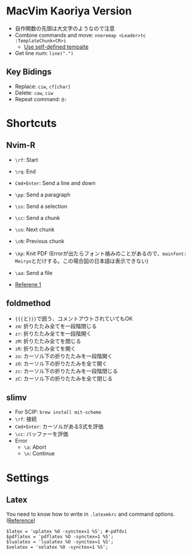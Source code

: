 # MacVim Kaoriya Version
* 自作関数の先頭は大文字のようなので注意
* Combine commands and move: `nnoremap <Leader>tc :TemplateChunk<CR>i`
    * [Use self-defined tempalte](https://stackoverflow.com/questions/690386/writing-a-vim-function-to-insert-a-block-of-static-text)
* Get line num: `line(".")`

## Key Bidings
* Replace: `ciw`, `cf[char]`
* Delete: `caw`, `ciw`
* Repeat command: `@:`

# Shortcuts
## Nvim-R
* `\rf`: Start
* `\rq`: End
* `Cmd+Enter`: Send a line and down
* `\pp`: Send a paragraph
* `\ss`: Send a selection
* `\cc`: Send a chunk
* `\cn`: Next chunk
* `\cN`: Previous chunk
* `\kp`: Knit PDF (Errorが出たらフォント絡みのことがあるので、`mainfont: Meiryo`とだけする。この場合図の日本語は表示できない)
* `\aa`: Send a file

* [Referene 1](https://sakura-education.com/myblog/archives/913)

## foldmethod
* `{{{`と`}}}`で囲う、コメントアウトされていてもOK
* `zm`: 折りたたみ全てを一段階閉じる
* `zr`: 折りたたみ全てを一段階開く
* `zM`: 折りたたみ全てを閉じる
* `zR`: 折りたたみ全てを開く
* `zo`: カーソル下の折りたたみを一段階開く
* `zO`: カーソル下の折りたたみを全て開く
* `zc`: カーソル下の折りたたみを一段階閉じる
* `zC`: カーソル下の折りたたみを全て閉じる


## slimv
* For SCIP: `brew install mit-scheme`
* `\rf`: 接続
* `Cmd+Enter`: カーソルがあるS式を評価
* `\cc`: バッファーを評価
* Error
  * `\a`: Abort
  * `\n`: Continue

# Settings
## Latex
You need to know how to write in `.latexmkrc` and command options. ([Reference](https://texwiki.texjp.org/?Latexmk))
```
$latex = 'uplatex %O -synctex=1 %S'; #-pdfdvi
$pdflatex = 'pdflatex %O -synctex=1 %S';
$lualatex = 'lualatex %O -synctex=1 %S';
$xelatex = 'xelatex %O -synctex=1 %S';
```
